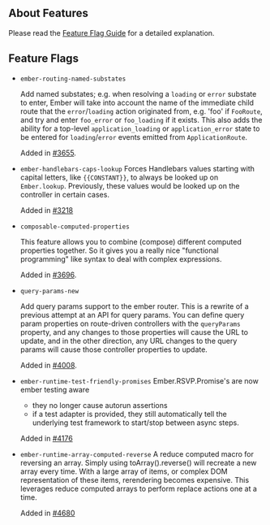 ## About Features

Please read the [Feature Flag Guide](http://emberjs.com/guides/configuring-ember/feature-flags/)
for a detailed explanation.

## Feature Flags

* `ember-routing-named-substates`

  Add named substates; e.g. when resolving a `loading` or `error`
  substate to enter, Ember will take into account the name of the
  immediate child route that the `error`/`loading` action originated
  from, e.g. 'foo' if `FooRoute`, and try and enter `foo_error` or
  `foo_loading` if it exists. This also adds the ability for a
  top-level `application_loading` or `application_error` state to
  be entered for `loading`/`error` events emitted from
  `ApplicationRoute`.

  Added in [#3655](https://github.com/emberjs/ember.js/pull/3655).

* `ember-handlebars-caps-lookup`
  Forces Handlebars values starting with capital letters, like `{{CONSTANT}}`,
  to always be looked up on `Ember.lookup`. Previously, these values would be
  looked up on the controller in certain cases.

  Added in [#3218](https://github.com/emberjs/ember.js/pull/3218)

* `composable-computed-properties`

  This feature allows you to combine (compose) different computed
  properties together. So it gives you a really nice "functional
  programming" like syntax to deal with complex expressions.

  Added in [#3696](https://github.com/emberjs/ember.js/pull/3696).

* `query-params-new`

  Add query params support to the ember router. This is a rewrite of a
  previous attempt at an API for query params. You can define query
  param properties on route-driven controllers with the `queryParams`
  property, and any changes to those properties will cause the URL
  to update, and in the other direction, any URL changes to the query
  params will cause those controller properties to update.

  Added in [#4008](https://github.com/emberjs/ember.js/pull/4008).

* `ember-runtime-test-friendly-promises`
  Ember.RSVP.Promise's are now ember testing aware

  - they no longer cause autorun assertions
  - if a test adapter is provided, they still automatically tell the
    underlying test framework to start/stop between async steps.

  Added in [#4176](https://github.com/emberjs/ember.js/pull/4176)

* `ember-runtime-array-computed-reverse`
  A reduce computed macro for reversing an array.
  Simply using toArray().reverse() will recreate a new array every time.
  With a large array of items, or complex DOM representation of these items,
  rerendering becomes expensive.  This leverages reduce computed arrays to
  perform replace actions one at a time.

  Added in [#4680](https://github.com/emberjs/ember.js/pull/4680)
